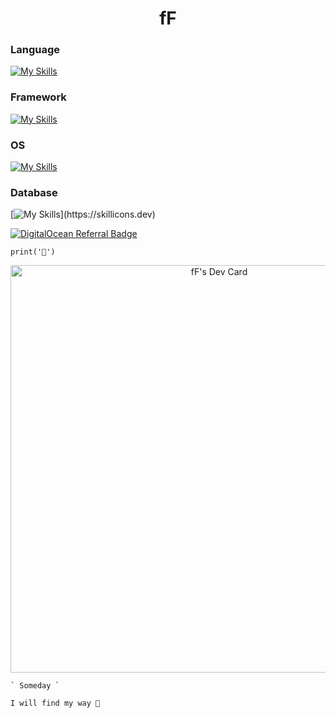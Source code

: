 <h1 align="center">fF</h1>

### Language

[![My Skills](https://skillicons.dev/icons?i=python,js,dart,lua)](https://skillicons.dev)

### Framework

[![My Skills](https://skillicons.dev/icons?i=django,flask,jquery,htmx,flutter,bootstrap,tailwind)](https://skillicons.dev)

### OS

[![My Skills](https://skillicons.dev/icons?i=linux,windows,raspberrypi)](https://skillicons.dev)

### Database

[![My Skills](https://skillicons.dev/icons?i=postgres,sqlite,mysql,)](https://skillicons.dev)

[![DigitalOcean Referral Badge](https://web-platforms.sfo2.cdn.digitaloceanspaces.com/WWW/Badge%201.svg)](https://www.digitalocean.com/?refcode=341c33661e3d&utm_campaign=Referral_Invite&utm_medium=Referral_Program&utm_source=badge)


```
print('🌱')
```

<div align="center">
<a href="https://app.daily.dev/framef318"><img src="https://api.daily.dev/devcards/v2/dmSGL6sKz6O4RK8SN9ec4.png?type=wide&r=l47" width="652" alt="fF's Dev Card"/></a>
</div>

```
` Someday `
```

```
I will find my way 🚀
```
